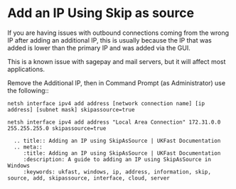 # Add an IP Using Skip as source

If you are having issues with outbound connections coming from the wrong IP after adding an additional IP, this is usually because the IP that was added is lower than the primary IP and was added via the GUI.

This is a known issue with sagepay and mail servers, but it will affect most applications.

Remove the Additional IP, then in Command Prompt (as Administrator) use the following::

```console
netsh interface ipv4 add address [network connection name] [ip address] [subnet mask] skipassource=true
```

```console
netsh interface ipv4 add address "Local Area Connection" 172.31.0.0 255.255.255.0 skipassource=true
```

```eval_rst
  .. title:: Adding an IP using SkipAsSource | UKFast Documentation
  .. meta::
     :title: Adding an IP using SkipAsSource | UKFast Documentation
     :description: A guide to adding an IP using SkipAsSource in Windows
     :keywords: ukfast, windows, ip, address, information, skip, source, add, skipassource, interface, cloud, server
